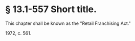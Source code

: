 # § 13.1-557 Short title.

<p>This chapter shall be known as the "Retail Franchising Act."</p><p>1972, c. 561.</p>